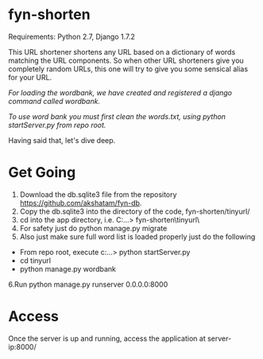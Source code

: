 fyn-shorten
===========

Requirements: Python 2.7, Django 1.7.2

This URL shortener shortens any URL based on a dictionary of words matching the URL components.
So when other URL shorteners give you completely random URLs, this one will try to give you some sensical alias for your URL.

*For loading the wordbank, we have created and registered a django command called wordbank.*

*To use word bank you must first clean the words.txt, using python startServer.py from repo root.*

Having said that, let's dive deep.

Get Going
=========

1. Download the db.sqlite3 file from the repository https://github.com/akshatam/fyn-db.
2. Copy the db.sqlite3 into the directory of the code, fyn-shorten/tinyurl/
3. cd into the app directory, i.e. C:\...\> fyn-shorten\tinyurl\
4. For safety just do python manage.py migrate
5. Also just make sure full word list is loaded properly just do the following 
  - From repo root, execute c:...> python startServer.py
  - cd tinyurl
  - python manage.py wordbank

6.Run python manage.py runserver 0.0.0.0:8000

Access
======

Once the server is up and running, access the application at server-ip:8000/
